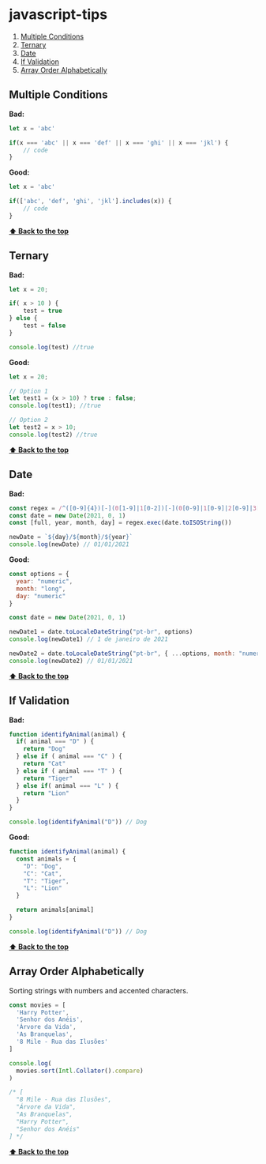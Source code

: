 # javascript-tips

1. [Multiple Conditions](#multiple-conditions)
2. [Ternary](#ternary)
3. [Date](#date)
4. [If Validation](#if-validation)
5. [Array Order Alphabetically](#array-order-alphabetically)

## **Multiple Conditions**

**Bad:**

```javascript
let x = 'abc'

if(x === 'abc' || x === 'def' || x === 'ghi' || x === 'jkl') {
    // code
}
```

**Good:**

```javascript
let x = 'abc'

if(['abc', 'def', 'ghi', 'jkl'].includes(x)) {
    // code
}
```

**[⬆ Back to the top](#javascript-tips)**

## **Ternary**

**Bad:**

```javascript
let x = 20;

if( x > 10 ) {
    test = true
} else {
    test = false
}

console.log(test) //true
```

**Good:**

```javascript
let x = 20;

// Option 1
let test1 = (x > 10) ? true : false;
console.log(test1); //true

// Option 2
let test2 = x > 10;
console.log(test2) //true
```

**[⬆ Back to the top](#javascript-tips)**

## **Date**

**Bad:**

```javascript
const regex = /^([0-9]{4})[-](0[1-9]|1[0-2])[-](0[0-9]|1[0-9]|2[0-9]|3[0-1])/
const date = new Date(2021, 0, 1)
const [full, year, month, day] = regex.exec(date.toISOString())

newDate = `${day}/${month}/${year}`
console.log(newDate) // 01/01/2021
```

**Good:**

```javascript
const options = {
  year: "numeric",
  month: "long",
  day: "numeric"
}

const date = new Date(2021, 0, 1)

newDate1 = date.toLocaleDateString("pt-br", options)
console.log(newDate1) // 1 de janeiro de 2021

newDate2 = date.toLocaleDateString("pt-br", { ...options, month: "numeric"})
console.log(newDate2) // 01/01/2021
```

**[⬆ Back to the top](#javascript-tips)**

## **If Validation**

**Bad:**

```javascript
function identifyAnimal(animal) {
  if( animal === "D" ) {
    return "Dog"
  } else if ( animal === "C" ) {
    return "Cat"
  } else if ( animal === "T" ) {
    return "Tiger"
  } else if( animal === "L" ) {
    return "Lion"
  }
}

console.log(identifyAnimal("D")) // Dog
```

**Good:**

```javascript
function identifyAnimal(animal) {
  const animals = {
    "D": "Dog",
    "C": "Cat",
    "T": "Tiger",
    "L": "Lion"
  }

  return animals[animal]
}

console.log(identifyAnimal("D")) // Dog
```

**[⬆ Back to the top](#javascript-tips)**

## **Array Order Alphabetically**
Sorting strings with numbers and accented characters.

```javascript
const movies = [
  'Harry Potter',
  'Senhor dos Anéis',
  'Árvore da Vida',
  'As Branquelas',
  '8 Mile - Rua das Ilusões'
]

console.log(
  movies.sort(Intl.Collator().compare)
)

/* [
  "8 Mile - Rua das Ilusões",
  "Árvore da Vida",
  "As Branquelas",
  "Harry Potter",
  "Senhor dos Anéis"
] */
```

**[⬆ Back to the top](#javascript-tips)**